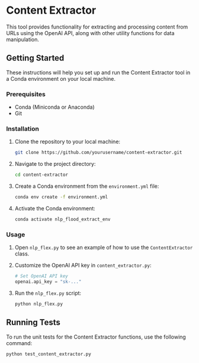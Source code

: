 # Content Extractor

This tool provides functionality for extracting and processing content from URLs using the OpenAI API, along with other utility functions for data manipulation.

## Getting Started

These instructions will help you set up and run the Content Extractor tool in a Conda environment on your local machine.

### Prerequisites

- Conda (Miniconda or Anaconda)
- Git

### Installation

1. Clone the repository to your local machine:

    ```bash
    git clone https://github.com/yourusername/content-extractor.git
    ```

2. Navigate to the project directory:

    ```bash
    cd content-extractor
    ```

3. Create a Conda environment from the `environment.yml` file:

    ```bash
    conda env create -f environment.yml
    ```

4. Activate the Conda environment:

    ```bash
    conda activate nlp_flood_extract_env
    ```

### Usage

1. Open `nlp_flex.py` to see an example of how to use the `ContentExtractor` class.

2. Customize the OpenAI API key in `content_extractor.py`:

    ```python
    # Set OpenAI API key
    openai.api_key = "sk-..."
    ```

3. Run the `nlp_flex.py` script:

    ```bash
    python nlp_flex.py
    ```

## Running Tests

To run the unit tests for the Content Extractor functions, use the following command:

```bash
python test_content_extractor.py
